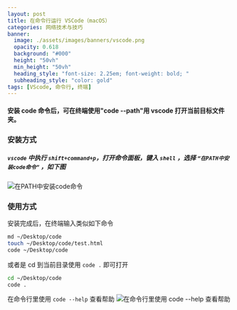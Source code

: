 ```yaml
---
layout: post
title: 在命令行运行 VSCode（macOS）
categories: 网络技术与技巧
banner:
  image: ./assets/images/banners/vscode.png
  opacity: 0.618
  background: "#000"
  height: "50vh"
  min_height: "50vh"
  heading_style: "font-size: 2.25em; font-weight: bold; "
  subheading_style: "color: gold"
tags: [VScode, 命令行, 终端]
---
```


#### 安装 code 命令后，可在终端使用"code --path"用 vscode 打开当前目标文件夹。

### 安装方式

##### `vscode` 中执行 `shift+command+p`，打开命令面板，键入 `shell` ，选择 `“在PATH中安装code命令”` ，如下图

![在PATH中安装code命令](https://vanhiupun.github.io/assets/images/banners/code-shell.png)

### 使用方式

安装完成后，在终端输入类似如下命令

```bash
md ~/Desktop/code
touch ~/Desktop/code/test.html
code ~/Desktop/code
```

或者是 cd 到当前目录使用 `code .` 即可打开

```bash
cd ~/Desktop/code
code .
```

在命令行里使用 `code --help` 查看帮助
![在命令行里使用 `code --help` 查看帮助](https://vanhiupun.github.io/assets/images/banners/code-cmd.png)
